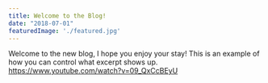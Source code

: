 ```yaml
---
title: Welcome to the Blog!
date: "2018-07-01"
featuredImage: './featured.jpg'
---
```


Welcome to the new blog, I hope you enjoy your stay! This is an example of how you can control what excerpt shows up.
https://www.youtube.com/watch?v=09_QxCcBEyU

<!-- end -->